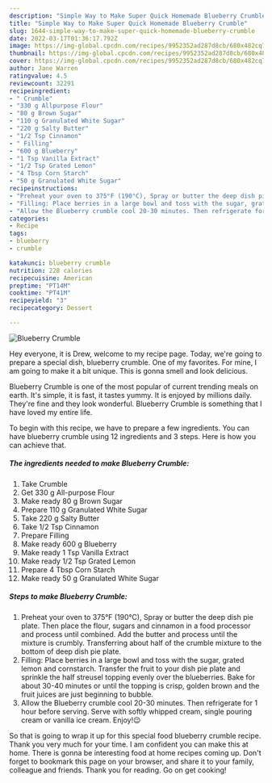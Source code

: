 ```yaml
---
description: "Simple Way to Make Super Quick Homemade Blueberry Crumble"
title: "Simple Way to Make Super Quick Homemade Blueberry Crumble"
slug: 1644-simple-way-to-make-super-quick-homemade-blueberry-crumble
date: 2022-03-17T01:36:17.792Z
image: https://img-global.cpcdn.com/recipes/9952352ad287d8cb/680x482cq70/blueberry-crumble-recipe-main-photo.jpg
thumbnail: https://img-global.cpcdn.com/recipes/9952352ad287d8cb/680x482cq70/blueberry-crumble-recipe-main-photo.jpg
cover: https://img-global.cpcdn.com/recipes/9952352ad287d8cb/680x482cq70/blueberry-crumble-recipe-main-photo.jpg
author: Jane Warren
ratingvalue: 4.5
reviewcount: 32291
recipeingredient:
- " Crumble"
- "330 g Allpurpose Flour"
- "80 g Brown Sugar"
- "110 g Granulated White Sugar"
- "220 g Salty Butter"
- "1/2 Tsp Cinnamon"
- " Filling"
- "600 g Blueberry"
- "1 Tsp Vanilla Extract"
- "1/2 Tsp Grated Lemon"
- "4 Tbsp Corn Starch"
- "50 g Granulated White Sugar"
recipeinstructions:
- "Preheat your oven to 375°F (190°C), Spray or butter the deep dish pie plate. Then place the flour, sugars and cinnamon in a food processor and process until combined. Add the butter and process until the mixture is crumbly. Transferring about half of the crumble mixture to the bottom of deep dish pie plate."
- "Filling: Place berries in a large bowl and toss with the sugar, grated lemon and cornstarch. Transfer the fruit to your dish pie plate and sprinkle the half streusel topping evenly over the blueberries. Bake for about 30-40 minutes or until the topping is crisp, golden brown and the fruit juices are just beginning to bubble."
- "Allow the Blueberry crumble cool 20-30 minutes. Then refrigerate for 1 hour before serving. Serve with softly whipped cream, single pouring cream or vanilla ice cream. Enjoy!😉"
categories:
- Recipe
tags:
- blueberry
- crumble

katakunci: blueberry crumble 
nutrition: 228 calories
recipecuisine: American
preptime: "PT14M"
cooktime: "PT41M"
recipeyield: "3"
recipecategory: Dessert

---
```



![Blueberry Crumble](https://img-global.cpcdn.com/recipes/9952352ad287d8cb/680x482cq70/blueberry-crumble-recipe-main-photo.jpg)

Hey everyone, it is Drew, welcome to my recipe page. Today, we're going to prepare a special dish, blueberry crumble. One of my favorites. For mine, I am going to make it a bit unique. This is gonna smell and look delicious.

Blueberry Crumble is one of the most popular of current trending meals on earth. It's simple, it is fast, it tastes yummy. It is enjoyed by millions daily. They're fine and they look wonderful. Blueberry Crumble is something that I have loved my entire life.




To begin with this recipe, we have to prepare a few ingredients. You can have blueberry crumble using 12 ingredients and 3 steps. Here is how you can achieve that.

<!--inarticleads1-->

##### The ingredients needed to make Blueberry Crumble:

1. Take  Crumble
1. Get 330 g All-purpose Flour
1. Make ready 80 g Brown Sugar
1. Prepare 110 g Granulated White Sugar
1. Take 220 g Salty Butter
1. Take 1/2 Tsp Cinnamon
1. Prepare  Filling
1. Make ready 600 g Blueberry
1. Make ready 1 Tsp Vanilla Extract
1. Make ready 1/2 Tsp Grated Lemon
1. Prepare 4 Tbsp Corn Starch
1. Make ready 50 g Granulated White Sugar




<!--inarticleads2-->

##### Steps to make Blueberry Crumble:

1. Preheat your oven to 375°F (190°C), Spray or butter the deep dish pie plate. Then place the flour, sugars and cinnamon in a food processor and process until combined. Add the butter and process until the mixture is crumbly. Transferring about half of the crumble mixture to the bottom of deep dish pie plate.
1. Filling: Place berries in a large bowl and toss with the sugar, grated lemon and cornstarch. Transfer the fruit to your dish pie plate and sprinkle the half streusel topping evenly over the blueberries. Bake for about 30-40 minutes or until the topping is crisp, golden brown and the fruit juices are just beginning to bubble.
1. Allow the Blueberry crumble cool 20-30 minutes. Then refrigerate for 1 hour before serving. Serve with softly whipped cream, single pouring cream or vanilla ice cream. Enjoy!😉




So that is going to wrap it up for this special food blueberry crumble recipe. Thank you very much for your time. I am confident you can make this at home. There is gonna be interesting food at home recipes coming up. Don't forget to bookmark this page on your browser, and share it to your family, colleague and friends. Thank you for reading. Go on get cooking!
